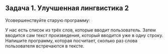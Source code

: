 ##  Задача 1. Улучшенная лингвистика 2
Усовершенствуйте старую программу:

У нас есть список из трёх слов, которые вводит пользователь. Затем вводится сам текст произведения, который вводится уже в одну строку. Напишите программу, которая посчитает, сколько раз слова пользователя встречаются в тексте. 

